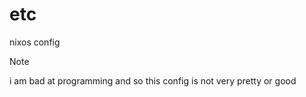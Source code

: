 # etc
nixos config

> [!NOTE]
> i am bad at programming and so this config is not very pretty or good
